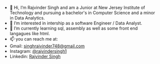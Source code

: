 - 👋 Hi, I’m Rajvinder Singh and am a Junior at New Jersey Institute of Technology and pursuing a bachelor's in Computer Science and a minor in Data Analytics.
- 👀 I’m interested in intership as a software Engineer / Data Analyst.
- 🌱 I’m currently learning sql, assembly as well as some front end langagues like html.
- 📫 you can reach me at:
- Gmail: singhrajvinder748@gmail.com
- Instagram: [@rajvindersingh1](https://www.instagram.com/rajvindersingh1/)
- Linkedin: [Rajvinder Singh](https://www.linkedin.com/in/singh-rajvinder)
